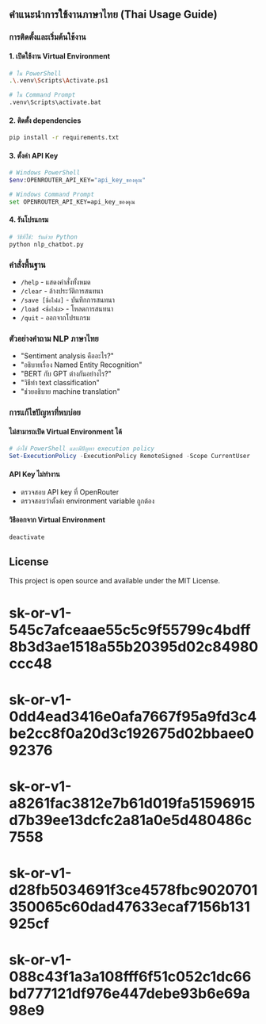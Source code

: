## คำแนะนำการใช้งานภาษาไทย (Thai Usage Guide)

### การติดตั้งและเริ่มต้นใช้งาน

#### 1. เปิดใช้งาน Virtual Environment
```bash
# ใน PowerShell
.\.venv\Scripts\Activate.ps1

# ใน Command Prompt
.venv\Scripts\activate.bat
```

#### 2. ติดตั้ง dependencies
```bash
pip install -r requirements.txt
```

#### 3. ตั้งค่า API Key
```bash
# Windows PowerShell
$env:OPENROUTER_API_KEY="api_key_ของคุณ"

# Windows Command Prompt
set OPENROUTER_API_KEY=api_key_ของคุณ
```

#### 4. รันโปรแกรม
```bash
# วิธีที่ใช้: รันด้วย Python
python nlp_chatbot.py
```

### คำสั่งพื้นฐาน
- `/help` - แสดงคำสั่งทั้งหมด
- `/clear` - ล้างประวัติการสนทนา
- `/save [ชื่อไฟล์]` - บันทึกการสนทนา
- `/load <ชื่อไฟล์>` - โหลดการสนทนา
- `/quit` - ออกจากโปรแกรม

### ตัวอย่างคำถาม NLP ภาษาไทย
- "Sentiment analysis คืออะไร?"
- "อธิบายเรื่อง Named Entity Recognition"
- "BERT กับ GPT ต่างกันอย่างไร?"
- "วิธีทำ text classification"
- "ช่วยอธิบาย machine translation"

### การแก้ไขปัญหาที่พบบ่อย

#### ไม่สามารถเปิด Virtual Environment ได้
```powershell
# ถ้าใช้ PowerShell และมีปัญหา execution policy
Set-ExecutionPolicy -ExecutionPolicy RemoteSigned -Scope CurrentUser
```

#### API Key ไม่ทำงาน
- ตรวจสอบ API key ที่ OpenRouter
- ตรวจสอบว่าตั้งค่า environment variable ถูกต้อง

#### วิธีออกจาก Virtual Environment
```bash
deactivate
```

## License

This project is open source and available under the MIT License.

# 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
# 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
# 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
# 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
# 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